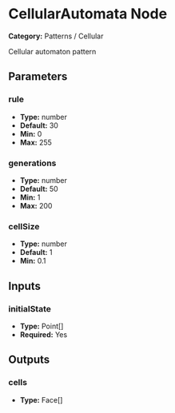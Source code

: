 
# CellularAutomata Node

**Category:** Patterns / Cellular

Cellular automaton pattern

## Parameters


### rule
- **Type:** number
- **Default:** 30
- **Min:** 0
- **Max:** 255



### generations
- **Type:** number
- **Default:** 50
- **Min:** 1
- **Max:** 200



### cellSize
- **Type:** number
- **Default:** 1
- **Min:** 0.1




## Inputs


### initialState
- **Type:** Point[]
- **Required:** Yes



## Outputs


### cells
- **Type:** Face[]





